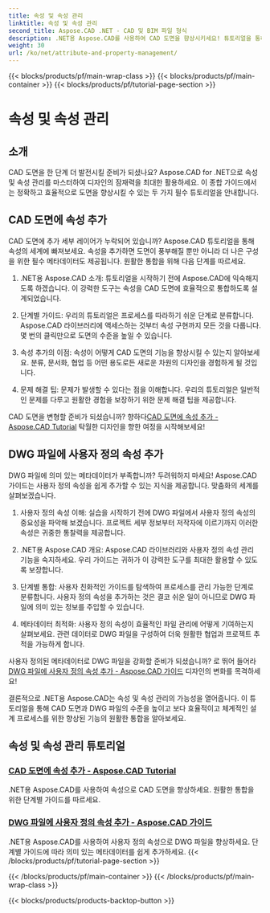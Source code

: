 ```yaml
---
title: 속성 및 속성 관리
linktitle: 속성 및 속성 관리
second_title: Aspose.CAD .NET - CAD 및 BIM 파일 형식
description: .NET용 Aspose.CAD를 사용하여 CAD 도면을 향상시키세요! 튜토리얼을 통해 속성과 사용자 정의 속성을 원활하게 추가하는 방법을 알아보세요. 손쉽게 디자인을 향상시켜 보세요.
weight: 30
url: /ko/net/attribute-and-property-management/
---
```


{{< blocks/products/pf/main-wrap-class >}}
{{< blocks/products/pf/main-container >}}
{{< blocks/products/pf/tutorial-page-section >}}

# 속성 및 속성 관리



## 소개

CAD 도면을 한 단계 더 발전시킬 준비가 되셨나요? Aspose.CAD for .NET으로 속성 및 속성 관리를 마스터하여 디자인의 잠재력을 최대한 활용하세요. 이 종합 가이드에서는 정확하고 효율적으로 도면을 향상시킬 수 있는 두 가지 필수 튜토리얼을 안내합니다.

## CAD 도면에 속성 추가

CAD 도면에 추가 세부 레이어가 누락되어 있습니까? Aspose.CAD 튜토리얼을 통해 속성의 세계에 빠져보세요. 속성을 추가하면 도면이 풍부해질 뿐만 아니라 더 나은 구성을 위한 필수 메타데이터도 제공됩니다. 원활한 통합을 위해 다음 단계를 따르세요.

1. .NET용 Aspose.CAD 소개: 튜토리얼을 시작하기 전에 Aspose.CAD에 익숙해지도록 하겠습니다. 이 강력한 도구는 속성을 CAD 도면에 효율적으로 통합하도록 설계되었습니다.

2. 단계별 가이드: 우리의 튜토리얼은 프로세스를 따라하기 쉬운 단계로 분류합니다. Aspose.CAD 라이브러리에 액세스하는 것부터 속성 구현까지 모든 것을 다룹니다. 몇 번의 클릭만으로 도면의 수준을 높일 수 있습니다.

3. 속성 추가의 이점: 속성이 어떻게 CAD 도면의 기능을 향상시킬 수 있는지 알아보세요. 분류, 문서화, 협업 등 어떤 용도로든 새로운 차원의 디자인을 경험하게 될 것입니다.

4. 문제 해결 팁: 문제가 발생할 수 있다는 점을 이해합니다. 우리의 튜토리얼은 일반적인 문제를 다루고 원활한 경험을 보장하기 위한 문제 해결 팁을 제공합니다.

 CAD 도면을 변형할 준비가 되셨습니까? 향하다[CAD 도면에 속성 추가 - Aspose.CAD Tutorial](./adding-attributes-to-cad-drawings/) 탁월한 디자인을 향한 여정을 시작해보세요!

## DWG 파일에 사용자 정의 속성 추가

DWG 파일에 의미 있는 메타데이터가 부족합니까? 두려워하지 마세요! Aspose.CAD 가이드는 사용자 정의 속성을 쉽게 추가할 수 있는 지식을 제공합니다. 맞춤화의 세계를 살펴보겠습니다.

1. 사용자 정의 속성 이해: 실습을 시작하기 전에 DWG 파일에서 사용자 정의 속성의 중요성을 파악해 보겠습니다. 프로젝트 세부 정보부터 저작자에 이르기까지 이러한 속성은 귀중한 통찰력을 제공합니다.

2. .NET용 Aspose.CAD 개요: Aspose.CAD 라이브러리와 사용자 정의 속성 관리 기능을 숙지하세요. 우리 가이드는 귀하가 이 강력한 도구를 최대한 활용할 수 있도록 보장합니다.

3. 단계별 통합: 사용자 친화적인 가이드를 탐색하여 프로세스를 관리 가능한 단계로 분류합니다. 사용자 정의 속성을 추가하는 것은 결코 쉬운 일이 아니므로 DWG 파일에 의미 있는 정보를 주입할 수 있습니다.

4. 메타데이터 최적화: 사용자 정의 속성이 효율적인 파일 관리에 어떻게 기여하는지 살펴보세요. 관련 데이터로 DWG 파일을 구성하여 더욱 원활한 협업과 프로젝트 추적을 가능하게 합니다.

 사용자 정의된 메타데이터로 DWG 파일을 강화할 준비가 되셨습니까? 로 뛰어 들어라[DWG 파일에 사용자 정의 속성 추가 - Aspose.CAD 가이드](./adding-custom-properties-to-dwg/) 디자인의 변화를 목격하세요!

결론적으로 .NET용 Aspose.CAD는 속성 및 속성 관리의 가능성을 열어줍니다. 이 튜토리얼을 통해 CAD 도면과 DWG 파일의 수준을 높이고 보다 효율적이고 체계적인 설계 프로세스를 위한 향상된 기능의 원활한 통합을 알아보세요.
## 속성 및 속성 관리 튜토리얼
### [CAD 도면에 속성 추가 - Aspose.CAD Tutorial](./adding-attributes-to-cad-drawings/)
.NET용 Aspose.CAD를 사용하여 속성으로 CAD 도면을 향상하세요. 원활한 통합을 위한 단계별 가이드를 따르세요.
### [DWG 파일에 사용자 정의 속성 추가 - Aspose.CAD 가이드](./adding-custom-properties-to-dwg/)
.NET용 Aspose.CAD를 사용하여 사용자 정의 속성으로 DWG 파일을 향상하세요. 단계별 가이드에 따라 의미 있는 메타데이터를 쉽게 추가하세요.
{{< /blocks/products/pf/tutorial-page-section >}}

{{< /blocks/products/pf/main-container >}}
{{< /blocks/products/pf/main-wrap-class >}}

{{< blocks/products/products-backtop-button >}}

